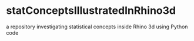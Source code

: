 # statConceptsIllustratedInRhino3d
a repository investigating statistical concepts inside Rhino 3d using Python code
